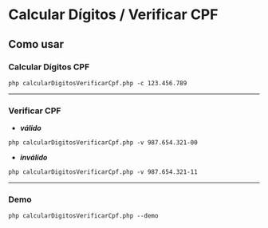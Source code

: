 # Calcular Dígitos / Verificar CPF

## Como usar

### Calcular Dígitos CPF

```shell
php calcularDigitosVerificarCpf.php -c 123.456.789
```

---

### Verificar CPF

- *__válido__*

```shell
php calcularDigitosVerificarCpf.php -v 987.654.321-00
```

- *__inválido__*

```shell
php calcularDigitosVerificarCpf.php -v 987.654.321-11
```

---

### Demo

```shell
php calcularDigitosVerificarCpf.php --demo
```
